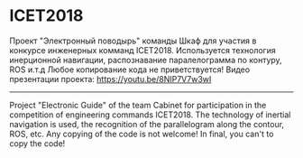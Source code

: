 # ICET2018
Проект "Электронный поводырь" команды Шкаф для участия в конкурсе инженерных комманд ICET2018. Используется технология инерционной навигации, распознавание паралелограмма по контуру, ROS и.т.д Любое копирование кода не приветствуется! 
Видео презентации проекта: https://youtu.be/8NIP7V7w3wI
_______________________________________________________________________________________________________________________________
Project "Electronic Guide" of the team Cabinet for participation in the competition of engineering commands ICET2018. The technology of inertial navigation is used, the recognition of the parallelogram along the contour, ROS, etc. Any copying of the code is not welcome! In final, you can't to copy the code!
